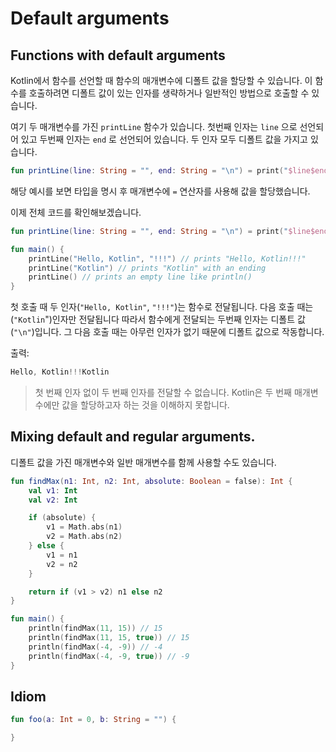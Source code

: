 # Default arguments

## Functions with default arguments

Kotlin에서 함수를 선언할 때 함수의 매개변수에 디폴트 값을 할당할 수 있습니다. 이 함수를 호출하려면 디폴트 값이 있는 인자를 생략하거나 일반적인 방법으로 호출할 수 있습니다.

여기 두 매개변수를 가진 `printLine` 함수가 있습니다. 첫번째 인자는 `line` 으로 선언되어 있고 두번째 인자는 `end` 로 선언되어 있습니다. 두 인자 모두 디폴트 값을 가지고 있습니다.

```kotlin
fun printLine(line: String = "", end: String = "\n") = print("$line$end")
```

해당 예시를 보면 타입을 명시 후 매개변수에 `=` 연산자를 사용해 값을 할당했습니다.

이제 전체 코드를 확인해보겠습니다.

```kotlin
fun printLine(line: String = "", end: String = "\n") = print("$line$end")

fun main() {
    printLine("Hello, Kotlin", "!!!") // prints "Hello, Kotlin!!!"
    printLine("Kotlin") // prints "Kotlin" with an ending
    printLine() // prints an empty line like println()
}
```

첫 호출 때 두 인자(`"Hello, Kotlin"`, `"!!!"`)는 함수로 전달됩니다. 다음 호출 때는 (`"Kotlin`")인자만 전달됩니다 따라서 함수에게 전달되는 두번째 인자는 디폴트 값(`"\n"`)입니다. 그 다음 호출 때는 아무런 인자가 없기 때문에 디폴트 값으로 작동합니다.

출력:

```kotlin
Hello, Kotlin!!!Kotlin 
```

> 첫 번째 인자 없이 두 번째 인자를 전달할 수 없습니다. Kotlin은 두 번째 매개변수에만 값을 할당하고자 하는 것을 이해하지 못합니다.



## Mixing default and regular arguments.

디폴트 값을 가진 매개변수와 일반 매개변수를 함께 사용할 수도 있습니다.

```kotlin
fun findMax(n1: Int, n2: Int, absolute: Boolean = false): Int {
    val v1: Int
    val v2: Int

    if (absolute) {
        v1 = Math.abs(n1)
        v2 = Math.abs(n2)
    } else {
        v1 = n1
        v2 = n2
    }

    return if (v1 > v2) n1 else n2
}

fun main() {
    println(findMax(11, 15)) // 15
    println(findMax(11, 15, true)) // 15
    println(findMax(-4, -9)) // -4
    println(findMax(-4, -9, true)) // -9
}
```

## Idiom

```kotlin
fun foo(a: Int = 0, b: String = "") { 

}
```
